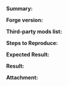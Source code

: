 **Summary:**

**Forge version:**

**Third-party mods list:**

**Steps to Reproduce:**

**Expected Result:**

**Result:**

**Attachment:**
